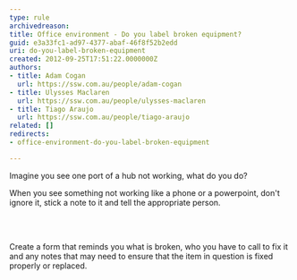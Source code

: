```yaml
---
type: rule
archivedreason: 
title: Office environment - Do you label broken equipment?
guid: e3a33fc1-ad97-4377-abaf-46f8f52b2edd
uri: do-you-label-broken-equipment
created: 2012-09-25T17:51:22.0000000Z
authors:
- title: Adam Cogan
  url: https://ssw.com.au/people/adam-cogan
- title: Ulysses Maclaren
  url: https://ssw.com.au/people/ulysses-maclaren
- title: Tiago Araujo
  url: https://ssw.com.au/people/tiago-araujo
related: []
redirects:
- office-environment-do-you-label-broken-equipment

---
```



<p>Imagine you see one port of a hub not working, what do you do?</p>
                <p>
                    When you see something not working like a phone or a powerpoint, don't ignore it,
                    stick a note to it and tell the appropriate person.
                </p>
<br><excerpt class='endintro'></excerpt><br>
<p>Create a form that reminds you what is broken, who you have to call to fix it and any notes that may need to ensure that the item in question is fixed properly or replaced.</p>



